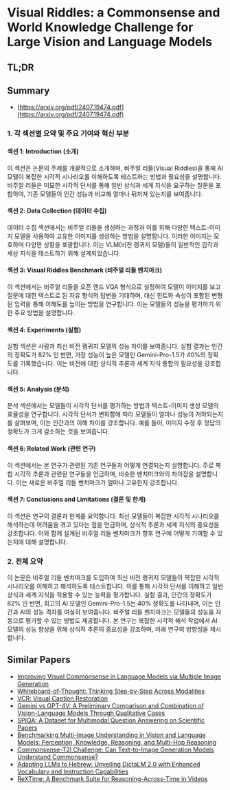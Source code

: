 # Visual Riddles: a Commonsense and World Knowledge Challenge for Large Vision and Language Models
## TL;DR
## Summary
- [https://arxiv.org/pdf/2407.19474.pdf](https://arxiv.org/pdf/2407.19474.pdf)

### 1. 각 섹션별 요약 및 주요 기여와 혁신 부분

#### 섹션 1: Introduction (소개)
이 섹션은 논문의 주제를 개괄적으로 소개하며, 비주얼 리들(Visual Riddles)을 통해 AI 모델이 복잡한 시각적 시나리오를 이해하도록 테스트하는 방법과 필요성을 설명합니다. 비주얼 리들은 미묘한 시각적 단서를 통해 일반 상식과 세계 지식을 요구하는 질문을 포함하여, 기존 모델들이 인간 성능과 비교해 얼마나 뒤처져 있는지를 보여줍니다.

#### 섹션 2: Data Collection (데이터 수집)
데이터 수집 섹션에서는 비주얼 리들을 생성하는 과정과 이를 위해 다양한 텍스트-이미지 모델을 사용하여 고유한 이미지를 생성하는 방법을 설명합니다. 이러한 이미지는 모호하며 다양한 상황을 포괄합니다. 이는 VLM(비전 랭귀지 모델)들이 일반적인 감각과 세상 지식을 테스트하기 위해 설계되었습니다.

#### 섹션 3: Visual Riddles Benchmark (비주얼 리들 벤치마크)
이 섹션에서는 비주얼 리들을 오픈 엔드 VQA 형식으로 설정하여 모델이 이미지를 보고 질문에 대한 텍스트로 된 자유 형식의 답변을 기대하며, 대신 힌트와 속성이 포함된 변형된 입력을 통해 이해도를 높이는 방법을 연구합니다. 이는 모델들의 성능을 평가하기 위한 주요 방법을 설명합니다.

#### 섹션 4: Experiments (실험)
실험 섹션은 사람과 최신 비전 랭귀지 모델의 성능 차이를 보여줍니다. 실험 결과는 인간의 정확도가 82% 인 반면, 가장 성능이 높은 모델인 Gemini-Pro-1.5가 40%의 정확도를 기록했습니다. 이는 비전에 대한 상식적 추론과 세계 지식 통합의 필요성을 강조합니다.

#### 섹션 5: Analysis (분석)
분석 섹션에서는 모델들이 시각적 단서를 평가하는 방법과 텍스트-이미지 생성 모델의 효율성을 연구합니다. 시각적 단서가 변화함에 따라 모델들이 얼마나 성능이 저하되는지를 살펴보며, 이는 인간과의 이해 차이를 강조합니다. 예를 들어, 이미지 수정 후 정답의 정확도가 크게 감소하는 것을 보여줍니다.

#### 섹션 6: Related Work (관련 연구)
이 섹션에서는 본 연구가 관련된 기존 연구들과 어떻게 연결되는지 설명합니다. 주로 복합 시각적 추론과 관련된 연구들을 언급하며, 비슷한 벤치마크와의 차이점을 설명합니다. 이는 새로운 비주얼 리들 벤치마크가 얼마나 고유한지 강조합니다.

#### 섹션 7: Conclusions and Limitations (결론 및 한계)
이 섹션은 연구의 결론과 한계를 요약합니다. 최신 모델들이 복잡한 시각적 시나리오를 해석하는데 어려움을 겪고 있다는 점을 언급하며, 상식적 추론과 세계 지식의 중요성을 강조합니다. 이와 함께 설계된 비주얼 리들 벤치마크가 향후 연구에 어떻게 기여할 수 있는지에 대해 설명합니다.

### 2. 전체 요약

이 논문은 비주얼 리들 벤치마크를 도입하여 최신 비전 랭귀지 모델들이 복잡한 시각적 시나리오를 이해하고 해석하도록 테스트합니다. 이를 통해 시각적 단서를 이해하고 일반 상식과 세계 지식을 적용할 수 있는 능력을 평가합니다. 실험 결과, 인간의 정확도가 82% 인 반면, 최고의 AI 모델인 Gemini-Pro-1.5는 40% 정확도를 나타내며, 이는 인간과 AI의 성능 격차를 여실히 보여줍니다. 비주얼 리들 벤치마크는 모델들의 성능을 자동으로 평가할 수 있는 방법도 제공합니다. 본 연구는 복잡한 시각적 해석 작업에서 AI 모델의 성능 향상을 위해 상식적 추론의 중요성을 강조하며, 미래 연구의 방향성을 제시합니다.

## Similar Papers
- [Improving Visual Commonsense in Language Models via Multiple Image Generation](2406.13621.md)
- [Whiteboard-of-Thought: Thinking Step-by-Step Across Modalities](2406.14562.md)
- [VCR: Visual Caption Restoration](2406.06462.md)
- [Gemini vs GPT-4V: A Preliminary Comparison and Combination of Vision-Language Models Through Qualitative Cases](2312.15011.md)
- [SPIQA: A Dataset for Multimodal Question Answering on Scientific Papers](2407.09413.md)
- [Benchmarking Multi-Image Understanding in Vision and Language Models: Perception, Knowledge, Reasoning, and Multi-Hop Reasoning](2406.12742.md)
- [Commonsense-T2I Challenge: Can Text-to-Image Generation Models Understand Commonsense?](2406.07546.md)
- [Adapting LLMs to Hebrew: Unveiling DictaLM 2.0 with Enhanced Vocabulary and Instruction Capabilities](2407.07080.md)
- [ReXTime: A Benchmark Suite for Reasoning-Across-Time in Videos](2406.19392.md)

